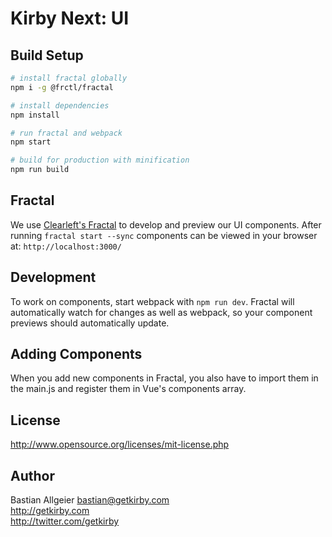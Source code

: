 # Kirby Next: UI

## Build Setup

``` bash
# install fractal globally
npm i -g @frctl/fractal

# install dependencies
npm install

# run fractal and webpack
npm start

# build for production with minification
npm run build
```

## Fractal

We use [Clearleft's Fractal](http://fractal.build/) to develop and preview our UI components. After running `fractal start --sync` components can be viewed in your browser at: `http://localhost:3000/`

## Development

To work on components, start webpack with `npm run dev`. Fractal will automatically watch for changes as well as webpack, so your component previews should automatically update.

## Adding Components

When you add new components in Fractal, you also have to import them in the main.js and register them in Vue's components array.

## License

<http://www.opensource.org/licenses/mit-license.php>

## Author

Bastian Allgeier
<bastian@getkirby.com>  
<http://getkirby.com>  
<http://twitter.com/getkirby>
